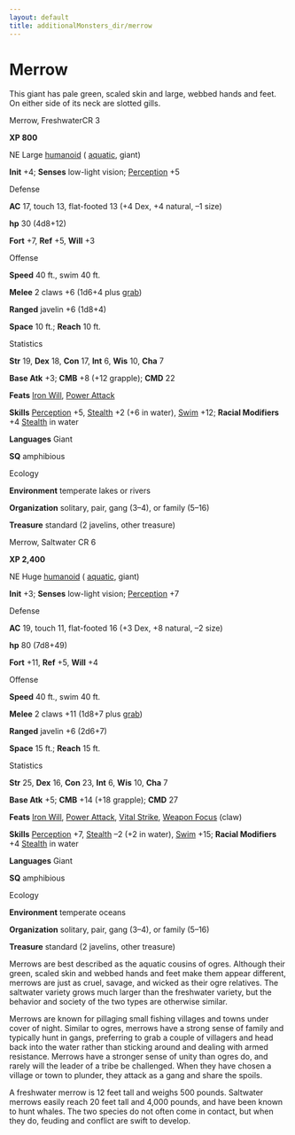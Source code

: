 ```yaml
---
layout: default
title: additionalMonsters_dir/merrow
---
```

# Merrow

This giant has pale green, scaled skin and large, webbed hands and feet. On either side of its neck are slotted gills.

Merrow, FreshwaterCR 3

**XP 800**

NE Large [humanoid](monsters_dir/creatureTypes#_humanoid) ( [aquatic](monsters_dir/creatureTypes#_aquatic-subtype), giant)

**Init** +4; **Senses** low-light vision; [Perception](additionalMonsters_dir/../skills_dir/perception#_perception) +5

Defense

**AC** 17, touch 13, flat-footed 13 (+4 Dex, +4 natural, –1 size)

**hp** 30 (4d8+12)

**Fort** +7, **Ref** +5, **Will** +3

Offense

**Speed** 40 ft., swim 40 ft.

**Melee** 2 claws +6 (1d6+4 plus [grab](monsters_dir/universalMonsterRules#_grab))

**Ranged** javelin +6 (1d8+4)

**Space** 10 ft.; **Reach** 10 ft.

Statistics

**Str** 19, **Dex** 18, **Con** 17, **Int** 6, **Wis** 10, **Cha** 7

**Base Atk** +3; **CMB** +8 (+12 grapple); **CMD** 22

**Feats** [Iron Will](additionalMonsters_dir/../feats#_iron-will), [Power Attack](additionalMonsters_dir/../feats#_power-attack)

**Skills** [Perception](additionalMonsters_dir/../skills_dir/perception#_perception) +5, [Stealth](additionalMonsters_dir/../skills_dir/stealth#_stealth) +2 (+6 in water), [Swim](additionalMonsters_dir/../skills_dir/swim#_swim) +12; **Racial Modifiers** +4 [Stealth](additionalMonsters_dir/../skills_dir/stealth#_stealth) in water

**Languages** Giant

**SQ** amphibious

Ecology

**Environment** temperate lakes or rivers

**Organization** solitary, pair, gang (3–4), or family (5–16)

**Treasure** standard (2 javelins, other treasure)

Merrow, Saltwater CR 6

**XP 2,400**

NE Huge [humanoid](monsters_dir/creatureTypes#_humanoid) ( [aquatic](monsters_dir/creatureTypes#_aquatic-subtype), giant)

**Init** +3; **Senses** low-light vision; [Perception](additionalMonsters_dir/../skills_dir/perception#_perception) +7

Defense

**AC** 19, touch 11, flat-footed 16 (+3 Dex, +8 natural, –2 size)

**hp** 80 (7d8+49)

**Fort** +11, **Ref** +5, **Will** +4

Offense

**Speed** 40 ft., swim 40 ft.

**Melee** 2 claws +11 (1d8+7 plus [grab](monsters_dir/universalMonsterRules#_grab))

**Ranged** javelin +6 (2d6+7)

**Space** 15 ft.; **Reach** 15 ft.

Statistics

**Str** 25, **Dex** 16, **Con** 23, **Int** 6, **Wis** 10, **Cha** 7

**Base Atk** +5; **CMB** +14 (+18 grapple); **CMD** 27

**Feats** [Iron Will](additionalMonsters_dir/../feats#_iron-will), [Power Attack](additionalMonsters_dir/../feats#_power-attack), [Vital Strike](additionalMonsters_dir/../feats#_vital-strike), [Weapon Focus](additionalMonsters_dir/../feats#_weapon-focus) (claw)

**Skills** [Perception](additionalMonsters_dir/../skills_dir/perception#_perception) +7, [Stealth](additionalMonsters_dir/../skills_dir/stealth#_stealth) –2 (+2 in water), [Swim](additionalMonsters_dir/../skills_dir/swim#_swim) +15; **Racial Modifiers** +4 [Stealth](additionalMonsters_dir/../skills_dir/stealth#_stealth) in water

**Languages** Giant

**SQ** amphibious

Ecology

**Environment** temperate oceans

**Organization** solitary, pair, gang (3–4), or family (5–16)

**Treasure** standard (2 javelins, other treasure)

Merrows are best described as the aquatic cousins of ogres. Although their green, scaled skin and webbed hands and feet make them appear different, merrows are just as cruel, savage, and wicked as their ogre relatives. The saltwater variety grows much larger than the freshwater variety, but the behavior and society of the two types are otherwise similar.

Merrows are known for pillaging small fishing villages and towns under cover of night. Similar to ogres, merrows have a strong sense of family and typically hunt in gangs, preferring to grab a couple of villagers and head back into the water rather than sticking around and dealing with armed resistance. Merrows have a stronger sense of unity than ogres do, and rarely will the leader of a tribe be challenged. When they have chosen a village or town to plunder, they attack as a gang and share the spoils.

A freshwater merrow is 12 feet tall and weighs 500 pounds. Saltwater merrows easily reach 20 feet tall and 4,000 pounds, and have been known to hunt whales. The two species do not often come in contact, but when they do, feuding and conflict are swift to develop.

